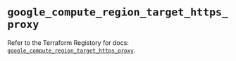 # `google_compute_region_target_https_proxy`

Refer to the Terraform Registory for docs: [`google_compute_region_target_https_proxy`](https://registry.terraform.io/providers/hashicorp/google/5.5.0/docs/resources/compute_region_target_https_proxy).
